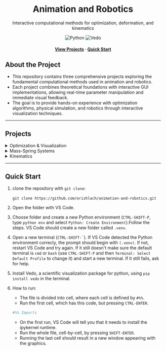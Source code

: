 <div align="center">
  <h1>Animation and Robotics</h1>
  <p>Interactive computational methods for optimization, deformation, and kinematics</p>
  
  <!-- Badges -->
  <p>
    <img src="https://img.shields.io/badge/Python-3.8+-blue.svg" alt="Python" />
    <img src="https://img.shields.io/badge/Vedo-Scientific%20Visualization-green.svg" alt="Vedo" />
  </p>
  
  <!-- Links -->
  <h4>
    <a href="#projects">View Projects</a>
    <span> · </span>
    <a href="#quick-start">Quick Start</a>
  </h4>
  
   
</div> 

## About the Project

- This repository contains three comprehensive projects exploring the fundamental computational methods used in animation and robotics.
- Each project combines theoretical foundations with interactive GUI implementations, allowing real-time parameter manipulation and immediate visual feedback.
- The goal is to provide hands-on experience with optimization algorithms, physical simulation, and robotics through interactive visualization techniques.
 
---

## Projects

<details>
<summary>
Optimization & Visualization
</summary>
<p><em>Interactive optimization algorithms with real-time visualization</em></p>

**Features:**
- Interactive 3D surface navigation
- Gradient Descent vs Newton's Method comparison
- Real-time parameter adjustment
- Visual convergence tracking

<div align="center">
<a href="1-optimization-and-visualization-basics" target="_blank">
  <img src="1-optimization-and-visualization-basics/screenshots/right-click.gif" width="250"/>
</a>

> Click the image to checkout the project.

</div>

</details>

<details>
<summary>Mass-Spring Systems</summary>
<p><em>Deformable mesh simulation with interactive controls</em></p>
 
**Features:**
- Custom mesh generation (donut geometry)
- Click-and-drag vertex manipulation
- Multiple energy models
- Real-time deformation simulation


<div align="center">


<a href="2-deformation-mass-spring-systems" target="_blank">
  <img src="2-deformation-mass-spring-systems/screenshots/2.gif" width="250"/>
</a>

> Click the image to checkout the project.

</div>

</details>

<details>
<summary>Kinematics</summary>
<p><em>2D robotic arm with forward and inverse kinematics</em></p>

**Features:**
- Configurable arm geometry
- Interactive target positioning
- Jacobian visualization
- Multiple IK algorithms

<div align="center">


<a href="3-kinematics" target="_blank">
  <img src="3-kinematics/screenshots/2.1-arrows_2.png" width="250"/>
</a>

> Click the image to checkout the project.

</div>
</details>

---

## Quick Start

1. clone the repository with `git clone`:

    `git clone https://github.com/orishlach/animation-and-robotics.git`
    
2. Open the folder with VS Code.
   
3. Choose folder and create a new Python environment (`CTRL-SHIFT-P`, type `python env` and select `Python: Create Environment`).Follow the steps. VS Code should create a new folder called `.venv`.
4. Open a new terminal (`` CTRL-SHIFT-` ``). If VS Code detected the Python environment correcly, the prompt should begin with `(.venv)`. If not, restart VS Code and try again. If it still doesn't make sure the default terminal is `cmd` or `bash` (use `CTRL-SHIFT-P` and then `Terminal: Select Default Profile` to change it) and start a new terminal. If it still fails, ask for help.
5. Install Vedo, a scientific visualization package for python, using `pip install vedo` in the terminal.
6. How to run:
   
   - The file is divided into cell, where each cell is defined by `#%%`.
   - Run the first cell, which has this code, but pressing `CTRL-ENTER`.

    ```python
    #%% Imports
    ```

    - On the first run, VS Code will tell you that it needs to install the ipykernel runtime.
    - Run the whole file, cell-by-cell, by pressing `SHIFT-ENTER`.
    - Running the last cell should result in a new window appearing with the graphics.
 